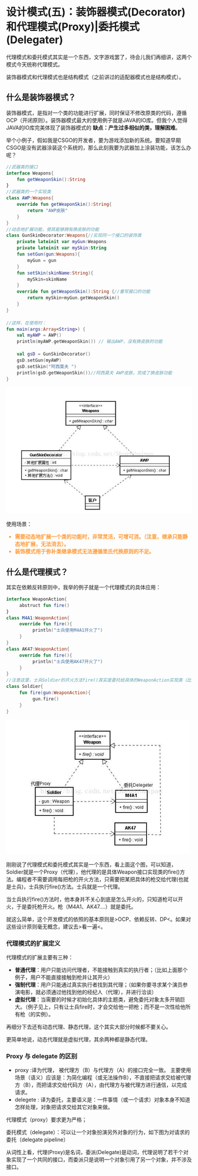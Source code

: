 ﻿# 设计模式(五)：装饰器模式(Decorator)和代理模式(Proxy)|委托模式(Delegater)

代理模式和委托模式其实是一个东西，文字游戏罢了，待会儿我们再细讲，这两个模式今天统称代理模式。

装饰器模式和代理模式也是结构模式（之前讲过的适配器模式也是结构模式）。

## 什么是装饰器模式？

装饰器模式，是指对一个类的功能进行扩展，同时保证不修改原类的代码，遵循OCP（开闭原则）。装饰器模式最大的使用例子就是JAVA的IO库。但我个人觉得JAVA的IO库完美体现了装饰器模式的 __缺点：产生过多相似的类，理解困难__。

举个小例子，假如我是CSGO的开发者，要为游戏添加新的系统。要知道早期CSGO是没有武器涂装这个系统的，那么此刻我要为武器加上涂装功能，该怎么办呢？

```kotlin
//武器类的接口
interface Weapons{
    fun getWeaponSkin():String
}
//武器类的一个实现类
class AWP:Weapons{
    override fun getWeaponSkin():String{
        return "AWP皮肤"
    }
}
//动态地扩展功能，使其能够拥有换皮肤的功能
class GunSkinDecorator:Weapons{//实现同一个接口的装饰类
    private lateinit var myGun:Weapons
    private lateinit var mySkin:String
    fun setGun(gun:Weapons){
        myGun = gun
    }
    fun setSkin(skinName:String){
        mySkin=skinName
    }
    override fun getWeaponSkin():String {//重写接口的功能
        return mySkin+myGun.getWeaponSkin()
    }
}

//这样，在使用时：
fun main(args:Array<String>) {
    val myAWP = AWP()
    println(myAWP.getWeaponSkin()) // 输出AWP，没有换皮肤的功能

    val gsD = GunSkinDecorator()
    gsD.setGun(myAWP)
    gsD.setSkin("阿西莫夫 ")
    println(gsD.getWeaponSkin())//阿西莫夫 AWP皮肤，完成了换皮肤功能
}

```

![Decorator](../res/img/decorator1.jpg)

使用场景：

<span style="color: #ff9933;font-weight: bold;">

- 需要动态地扩展一个类的功能时，非常灵活，可增可消。（注意，继承只能静态地扩展，无法消去）。
- 装饰模式用于弥补类继承模式无法遵循里氏代换原则的不足。

</span>

## 什么是代理模式？

其实在依赖反转原则中，我举的例子就是一个代理模式的具体应用：

```kotlin
interface WeaponAction{  
     abstruct fun fire()  
}  
class M4A1:WeaponAction{  
     override fun fire(){  
          println("士兵使用M4A1开火了")  
     }  
}  
class AK47:WeaponAction{  
     override fun fire(){  
          println("士兵使用AK47开火了")  
     }  
}  
//注意这里，士兵Soldier的开火方法fire()其实是委托给具体的WeaponAction实现类（比如M4A1）去做的。这就是一种委托关系。而士兵则是执行枪开火操作的代理人。  
class Soldier{  
     fun fire(gun:WeaponAction){  
          gun.fire()  
     }
}
```

![Delegater](../res/img/delegater1.jpg)

刚刚说了代理模式和委托模式其实是一个东西，看上面这个图，可以知道，Soldier就是一个Proxy（代理），他代理的是具体Weapon接口实现类的fire()方法。编程者不需要调用每把枪的开火方法，只需要把某把具体的枪交给代理(也就是士兵)，士兵执行fire()方法。士兵就是一个代理。

当士兵执行fire()方法时，他本身并不关心到底是怎么开火的，只知道枪可以开火，于是委托枪开火。枪（M4A1、AK47....）就是委托。

就这么简单，这个开发模式的依照的基本原则是>OCP、依赖反转、DP<。如果对这些设计原则毫无概念，建议去>看一遍<。

### 代理模式的扩展定义

代理模式的扩展主要有三种：

- __普通代理__：用户只能访问代理者，不能接触到真实的执行者；（比如上面那个例子，用户不能直接接触到枪并让其开火）
- __强制代理__：用户只能通过真实执行者找到其代理；（如果你要寻求某个演员参演电影，就必须通过他找到他的经纪人（代理），并进行洽谈）
- __虚拟代理__：当需要的时候才初始化具体的主题类，避免委托对象太多开销巨大。（例子见上，只有让士兵fire时，才会交给他一把枪；而不是一次性给他所有枪（的实例）。

再细分下去还有动态代理、静态代理，这个其实大部分时候都不要关心。

更简单地说，动态代理就是虚拟代理，其余两种都是静态代理。

### Proxy 与 delegate 的区别

- proxy :译为代理， 被代理方（B）与代理方（A）的接口完全一致。 主要使用场景（语义）应该是：为简化编程（或无法操作B），不直接把请求交给被代理方（B），而把请求交给代码方（A），由代理方与被代理方进行通信，以完成请求。
- delegete : 译为委托，主要语义是：一件事情（或一个请求）对象本身不知道怎样处理，对象把请求交给其它对象来做。

代理模式（proxy）要求更为严格；

委托模式（delegate）：可以让一个对象扮演另外对象的行为，如下图为对请求的委托（delegate pipeline）

从词性上看，代理(Proxy)是名词，委派(Delegate)是动词，代理说明了若干个对象实现了一个共同的接口，而委派只是说明一个对象引用了另一个对象，并不涉及接口。
